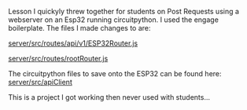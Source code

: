 Lesson I quickyly threw together for students on Post Requests using a webserver on an Esp32 running circuitpython.  I used the engage boilerplate.
The files I made changes to are:

[server/src/routes/api/v1/ESP32Router.js](server/src/routes/api/v1/ESP32Router.js)

[server/src/routes/rootRouter.js](server/src/routes/rootRouter.js)

The circuitpython files to save onto the ESP32 can be found here:
[server/src/apiClient](server/src/apiClient)

This is a project I got working then never used with students...
